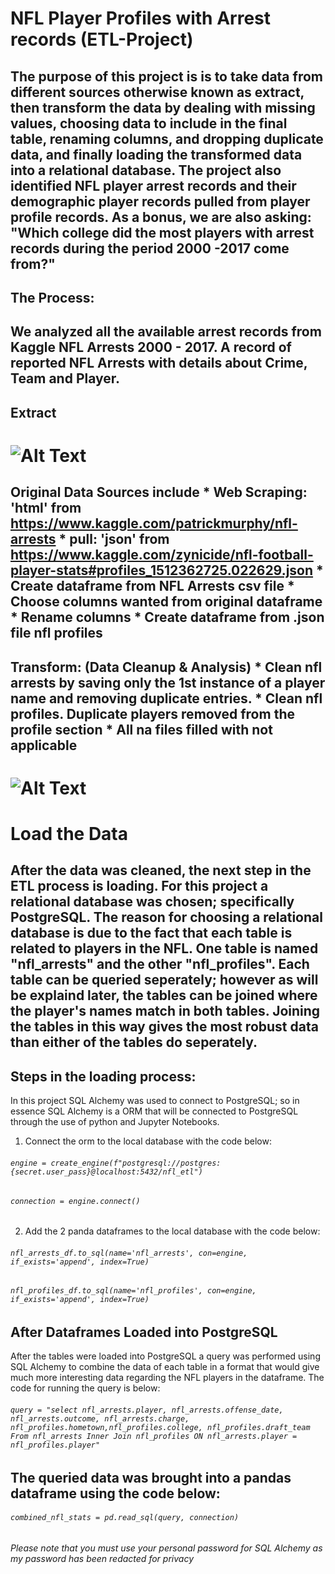 # **NFL Player Profiles with Arrest records (ETL-Project)**

## The purpose of this project is is to take data from different sources otherwise known as extract, then transform the data by dealing with missing values, choosing data to include in the final table, renaming columns, and dropping duplicate data, and finally loading the transformed data into a relational database. The project also identified NFL player arrest records and their demographic player records pulled from player profile records. As a bonus, we are also asking: "Which college did the most players with arrest records during the period 2000 -2017 come from?"

## The Process:

## We analyzed all the available arrest records from Kaggle NFL Arrests 2000 - 2017. A record of reported NFL Arrests with details about Crime, Team and Player. 





## Extract
# ![Alt Text](https://www.bing.com/th?id=OIP.Fw4E9H7ZRyhHzWK7xk6jUQHaFB&w=233&h=160&c=7&o=5&dpr=1.5&pid=1.7)



## Original Data Sources include   * Web Scraping: 'html' from https://www.kaggle.com/patrickmurphy/nfl-arrests   * pull: 'json' from https://www.kaggle.com/zynicide/nfl-football-player-stats#profiles_1512362725.022629.json   * Create dataframe from NFL Arrests csv file   * Choose columns wanted from original dataframe   * Rename columns   * Create dataframe from .json file nfl profiles 

## Transform: (Data Cleanup & Analysis)   * Clean nfl arrests by saving only the 1st instance of a player name and removing duplicate entries.   * Clean nfl profiles. Duplicate players removed from the profile section   * All na files filled with not applicable 




# ![Alt Text](https://www.bing.com/th?id=OIP.EKlqoGs8WygAu7Nq5-gKFgHaHa&w=208&h=206&c=7&o=5&pid=1.7)

# Load the Data
## After the data was cleaned, the next step in the ETL process is loading. For this project a relational database was chosen; specifically PostgreSQL. The reason for choosing a relational database is due to the fact that each table is related to players in the NFL. One table is named "nfl_arrests" and the other "nfl_profiles". Each table can be queried seperately; however as will be explaind later, the tables can be joined where the player's names match in both tables. Joining the tables in this way gives the most robust data than either of the tables do seperately.

## Steps in the loading process:
In this project SQL Alchemy was used to connect to PostgreSQL; so in essence SQL Alchemy is a ORM that will be connected to PostgreSQL through the use of python and Jupyter Notebooks.
1.  Connect the orm to the local database with the code below:
###### `engine = create_engine(f"postgresql://postgres:{secret.user_pass}@localhost:5432/nfl_etl")`
###### `connection = engine.connect()`
2.  Add the 2 panda dataframes to the local database with the code below:
###### `nfl_arrests_df.to_sql(name='nfl_arrests', con=engine, if_exists='append', index=True)`
###### `nfl_profiles_df.to_sql(name='nfl_profiles', con=engine, if_exists='append', index=True)`

## After Dataframes Loaded into PostgreSQL
After the tables were loaded into PostgreSQL a query was performed using SQL Alchemy to combine the data of each table in a format that would give much more interesting data regarding the NFL players in the dataframe.  The code for running the query is below:
###### `query = "select nfl_arrests.player, nfl_arrests.offense_date, nfl_arrests.outcome, nfl_arrests.charge, nfl_profiles.hometown,nfl_profiles.college, nfl_profiles.draft_team From nfl_arrests Inner Join nfl_profiles ON nfl_arrests.player = nfl_profiles.player"`
## The queried data was brought into a pandas dataframe using the code below:
###### `combined_nfl_stats = pd.read_sql(query, connection)`
*Please note that you must use your personal password for SQL Alchemy as my password has been redacted for privacy*
